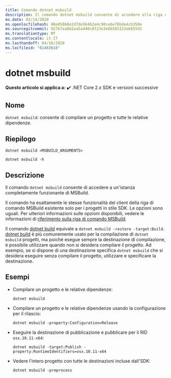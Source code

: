 ```yaml
---
title: Comando dotnet msbuild
description: Il comando dotnet msbuild consente di accedere alla riga di comando di MSBuild.
ms.date: 02/14/2020
ms.openlocfilehash: 88e85868e2d7de564b2e4c90ce6e78bde4cb350e
ms.sourcegitcommit: 927b7ea6b2ea5a440c8f23e3e66503152eb85591
ms.translationtype: MT
ms.contentlocale: it-IT
ms.lasthandoff: 04/16/2020
ms.locfileid: "81463618"
---
```

# <a name="dotnet-msbuild"></a>dotnet msbuild

**Questo articolo si applica a:** ✔️ .NET Core 2.x SDK e versioni successive

## <a name="name"></a>Nome

`dotnet msbuild`: consente di compilare un progetto e tutte le relative dipendenze.

## <a name="synopsis"></a>Riepilogo

```dotnetcli
dotnet msbuild <MSBUILD_ARGUMENTS>

dotnet msbuild -h
```

## <a name="description"></a>Descrizione

Il comando `dotnet msbuild` consente di accedere a un'istanza completamente funzionante di MSBuild.

Il comando ha esattamente le stesse funzionalità del client della riga di comando MSBuild esistente solo per i progetti in stile SDK. Le opzioni sono uguali. Per ulteriori informazioni sulle opzioni disponibili, vedere le informazioni di [riferimento sulla riga di comando MSBuild](/visualstudio/msbuild/msbuild-command-line-reference).

Il comando [dotnet build](dotnet-build.md) equivale a `dotnet msbuild -restore -target:Build`. [dotnet build](dotnet-build.md) è più comunemente usato per la compilazione di `dotnet msbuild` progetti, ma poiché esegue sempre la destinazione di compilazione, è possibile utilizzare quando non si desidera compilare il progetto. Ad esempio, se si dispone di una destinazione specifica `dotnet msbuild` che si desidera eseguire senza compilare il progetto, utilizzare e specificare la destinazione.

## <a name="examples"></a>Esempi

- Compilare un progetto e le relative dipendenze:

  ```dotnetcli
  dotnet msbuild
  ```

- Compilare un progetto e le relative dipendenze usando la configurazione per il rilascio:

  ```dotnetcli
  dotnet msbuild -property:Configuration=Release
  ```

- Eseguire la destinazione di pubblicazione e pubblicare per il RID `osx.10.11-x64`:

  ```dotnetcli
  dotnet msbuild -target:Publish -property:RuntimeIdentifiers=osx.10.11-x64
  ```

- Vedere l'intero progetto con tutte le destinazioni incluse dall'SDK:

  ```dotnetcli
  dotnet msbuild -preprocess
  ```
